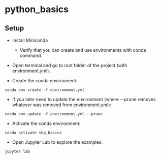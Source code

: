 # python_basics

## Setup
- Install Miniconda
  - Verify that you can create and use environments with conda command.

- Open terminal and go to root folder of the project (with environment.yml).

- Create the conda environment:
```
conda env create -f environment.yml
```

- If you later need to update the environment (where --prune removes whatever was
removed from environment.yml):
```
conda env update -f environment.yml --prune
```

- Activate the conda environment:
```
conda activate vbg_basics
```

- Open Jupyter Lab to explore the examples:
```
jupyter lab
```